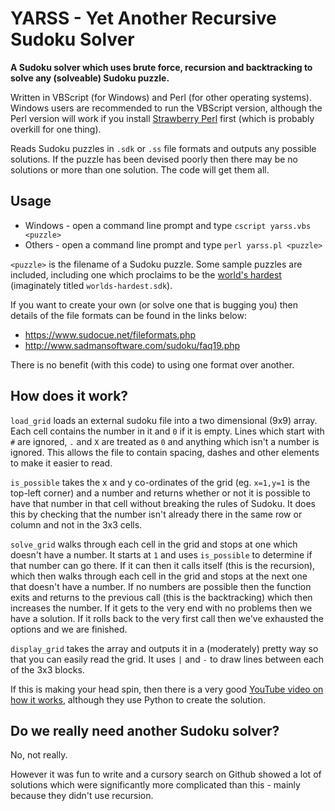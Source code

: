 # YARSS - Yet Another Recursive Sudoku Solver
**A Sudoku solver which uses brute force, recursion and backtracking to solve any (solveable) Sudoku puzzle.**

Written in VBScript (for Windows) and Perl (for other operating systems). Windows users are recommended to run the VBScript version, although the Perl version will work if you install [Strawberry Perl](http://strawberryperl.com/) first (which is probably overkill for one thing).

Reads Sudoku puzzles in `.sdk` or `.ss` file formats and outputs any possible solutions. If the puzzle has been devised poorly then there may be no solutions or more than one solution. The code will get them all.

## Usage

 * Windows - open a command line prompt and type `cscript yarss.vbs <puzzle>`
 * Others - open a command line prompt and type `perl yarss.pl <puzzle>`

`<puzzle>` is the filename of a Sudoku puzzle. Some sample puzzles are included, including one which proclaims to be the [world's hardest](https://puzzling.stackexchange.com/questions/252/how-do-i-solve-the-worlds-hardest-sudoku) (imaginately titled `worlds-hardest.sdk`).

If you want to create your own (or solve one that is bugging you) then details of the file formats can be found in the links below:

* https://www.sudocue.net/fileformats.php
* http://www.sadmansoftware.com/sudoku/faq19.php

There is no benefit (with this code) to using one format over another.

## How does it work?

`load_grid` loads an external sudoku file into a two dimensional (9x9) array. Each cell contains the number in it and `0` if it is empty. Lines which start with `#` are ignored, `.` and `X` are treated as `0` and anything which isn't a number is ignored. This allows the file to contain spacing, dashes and other elements to make it easier to read.

`is_possible` takes the x and y co-ordinates of the grid (eg. `x=1,y=1` is the top-left corner) and a number and returns whether or not it is possible to have that number in that cell without breaking the rules of Sudoku. It does this by checking that the number isn't already there in the same row or column and not in the 3x3 cells.

`solve_grid` walks through each cell in the grid and stops at one which doesn't have a number. It starts at `1` and uses `is_possible` to determine if that number can go there. If it can then it calls itself (this is the recursion), which then walks through each cell in the grid and stops at the next one that doesn't have a number. If no numbers are possible then the function exits and returns to the previous call (this is the backtracking) which then increases the number. If it gets to the very end with no problems then we have a solution. If it rolls back to the very first call then we've exhausted the options and we are finished.

`display_grid` takes the array and outputs it in a (moderately) pretty way so that you can easily read the grid. It uses `|` and `-` to draw lines between each of the 3x3 blocks.

If this is making your head spin, then there is a very good [YouTube video on how it works](https://www.youtube.com/watch?v=G_UYXzGuqvM), although they use Python to create the solution.

## Do we really need another Sudoku solver?

No, not really.

However it was fun to write and a cursory search on Github showed a lot of solutions which were significantly more complicated than this - mainly because they didn't use recursion.
